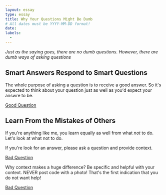 ```yaml
---
layout: essay
type: essay
title: Why Your Questions Might Be Dumb
# All dates must be YYYY-MM-DD format!
date: 
labels:
  - 
---
```

*Just as the saying goes, there are no dumb questions. However, there are dumb ways of asking questions*

## Smart Answers Respond to Smart Questions

The whole purpose of asking a question is to receive a good answer. So itʻs expected to think about your question just as well as youʻd expect your answre to be.

<a href="https://stackoverflow.com/questions/37018613/how-to-have-the-foreach-loop-to-wait-for-http-get-to-complete-before-moving-on">Good Question</a>

## Learn From the Mistakes of Others

If you're anything like me, you learn equally as well from what *not* to do. Let's look at what not to do.

If you're look for an answer, please ask a question and provide context.

<a href="https://stackoverflow.com/questions/35318513/if-user-disable-cookies-my-project-session-stop-working?noredirect=1&lq=1">Bad Question</a>

Why context makes a huge difference?
Be specific and helpful with your context. NEVER post code with a photo! That's the first indication that you do not want help!

<a href="https://stackoverflow.com/questions/70867317/print-function-not-working-as-expected-in-if-statement">Bad Question</a>


